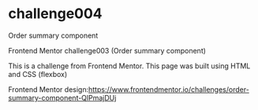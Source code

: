 # challenge004
Order summary component

Frontend Mentor challenge003 (Order summary component)

This is a challenge from Frontend Mentor. This page was built using HTML and CSS (flexbox)

Frontend Mentor design:https://www.frontendmentor.io/challenges/order-summary-component-QlPmajDUj
